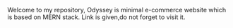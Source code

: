 Welcome to my repository, Odyssey is minimal e-commerce website which is based on MERN stack.
Link is given,do not forget to visit it.
